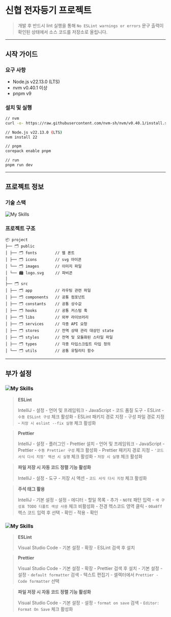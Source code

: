 # 신협 전자등기 프로젝트

> 개발 후 반드시 lint 실행을 통해 `No ESLint warnings or errors` 문구 출력이 확인된 상태에서 소스 코드를 저장소로 올립니다.
***

## 시작 가이드

### 요구 사항

- Node.js v22.13.0 (LTS)
- nvm v0.40.1 이상
- pnpm v9

### 설치 및 실행

```bash
// nvm
curl -o- https://raw.githubusercontent.com/nvm-sh/nvm/v0.40.1/install.sh | bash

// Node.js v22.13.0 (LTS)
nvm install 22

// pnpm
corepack enable pnpm

// run
pnpm run dev
```

***

## 프로젝트 정보

### 기술 스택

![My Skills](https://skillicons.dev/icons?i=react,nextjs,tailwind,js,ts,pnpm,docker)

### 프로젝트 구조

```
📦 project
├── 🗂️ public
│ ├── 🗂️ fonts        // 웹 폰트
│ ├── 🗂️ icons        // svg 아이콘
│ └── 🗂️ images       // 이미지 파일
│ └── 🏙️ logo.svg     // 파비콘
│
├── 🗂️ src
│ ├── 🗂️ app          // 라우팅 관련 파일
│ ├── 🗂️ components   // 공통 컴포넌트
│ ├── 🗂️ constants    // 공통 상수값
│ ├── 🗂️ hooks        // 공통 커스텀 훅
│ ├── 🗂️ libs         // 외부 라이브러리
│ ├── 🗂️ services     // 각종 API 요청
│ ├── 🗂️ stores       // 전역 상태 관리 대상인 state
│ ├── 🗂️ styles       // 전역 및 모듈화된 스타일 파일
│ ├── 🗂️ types        // 각종 타입스크립트 타입 정의
│ └── 🗂️ utils        // 공통 유틸리티 함수
```

***

## 부가 설정

### ![My Skills](https://skillicons.dev/icons?i=idea)

> **ESLint**
>
> IntelliJ - 설정 - 언어 및 프레임워크 - JavaScript - 코드 품질 도구 - ESLint - `수동 ESLint 구성` 체크 활성화 - ESLint 패키지 경로 지정 - 구성 파일 경로 지정 -
`저장 시 eslint --fix 실행` 체크 활성화

> **Prettier**
>
> IntelliJ - 설정 - 플러그인 - Prettier 설치 - 언어 및 프레임워크 - JavaScript - Prettier - `수동 Prettier 구성` 체크 활성화 - Prettier 패키지 경로
> 지정 - `'코드 서식 다시 지정' 액션 시 실행` 체크 활성화 - `저장 시 실행` 체크 활성화

> **파일 저장 시 자동 코드 정렬 기능 활성화**
>
> IntelliJ - 설정 - 도구 - 저장 시 액션 - `코드 서식 다시 지정` 체크 활성화

> **주석 태그 활용**
>
> IntelliJ - 기본 설정 - 설정 - 에디터 - 할일 목록 - 추가 - `NOTE` 패턴 입력 - `색 구성표 TODO 디폴트 색상 사용` 체크 비활성화 - 전경 헥스코드 영역 클릭 - `00a8ff` 헥스
> 코드 입력 후 선택 - 확인 - 적용 - 확인

### ![My Skills](https://skillicons.dev/icons?i=vscode)

> **ESLint**
>
> Visual Studio Code - 기본 설정 - 확장 - ESLint 검색 후 설치

> **Prettier**
>
> Visual Studio Code - 기본 설정 - 확장 - Prettier 검색 후 설치 - 기본 설정 - 설정 - `default formatter` 검색 - 텍스트 편집기 - 셀렉터에서
`Prettier - Code formatter` 선택

> **파일 저장 시 자동 코드 정렬 기능 활성화**
>
> Visual Studio Code - 기본 설정 - 설정 - `format on save` 검색 - `Editor: Format On Save` 체크 활성화